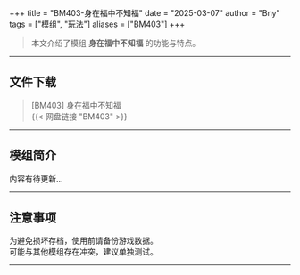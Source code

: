 +++
title = "BM403-身在福中不知福"
date = "2025-03-07"
author = "Bny"
tags = ["模组", "玩法"]
aliases = ["BM403"]
+++

> 本文介绍了模组 **身在福中不知福** 的功能与特点。

---

## 文件下载

> [BM403] 身在福中不知福  
{{< 网盘链接 "BM403" >}}  

---

## 模组简介

>  
内容有待更新...  

---

## 注意事项

>  
为避免损坏存档，使用前请备份游戏数据。  
可能与其他模组存在冲突，建议单独测试。  

---

